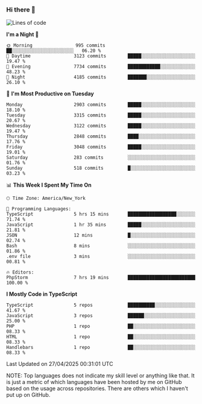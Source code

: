 ### Hi there 👋

<!--
**LynxJinxxy/LynxJinxxy** is a ✨ _special_ ✨ repository because its `README.md` (this file) appears on your GitHub profile.

Here are some ideas to get you started:

- 🔭 I’m currently working on ...
- 🌱 I’m currently learning ...
- 👯 I’m looking to collaborate on ...
- 🤔 I’m looking for help with ...
- 💬 Ask me about ...
- 📫 How to reach me: ...
- 😄 Pronouns: ...
- ⚡ Fun fact: ...
-->

<!--START_SECTION:waka-->
![Lines of code](https://img.shields.io/badge/From%20Hello%20World%20I%27ve%20Written-24.7%20million%20lines%20of%20code-blue)

**I'm a Night 🦉** 

```text
🌞 Morning                995 commits         ██░░░░░░░░░░░░░░░░░░░░░░░   06.20 % 
🌆 Daytime                3123 commits        █████░░░░░░░░░░░░░░░░░░░░   19.47 % 
🌃 Evening                7734 commits        ████████████░░░░░░░░░░░░░   48.23 % 
🌙 Night                  4185 commits        ███████░░░░░░░░░░░░░░░░░░   26.10 % 
```
📅 **I'm Most Productive on Tuesday** 

```text
Monday                   2903 commits        █████░░░░░░░░░░░░░░░░░░░░   18.10 % 
Tuesday                  3315 commits        █████░░░░░░░░░░░░░░░░░░░░   20.67 % 
Wednesday                3122 commits        █████░░░░░░░░░░░░░░░░░░░░   19.47 % 
Thursday                 2848 commits        ████░░░░░░░░░░░░░░░░░░░░░   17.76 % 
Friday                   3048 commits        █████░░░░░░░░░░░░░░░░░░░░   19.01 % 
Saturday                 283 commits         ░░░░░░░░░░░░░░░░░░░░░░░░░   01.76 % 
Sunday                   518 commits         █░░░░░░░░░░░░░░░░░░░░░░░░   03.23 % 
```


📊 **This Week I Spent My Time On** 

```text
🕑︎ Time Zone: America/New_York

💬 Programming Languages: 
TypeScript               5 hrs 15 mins       ██████████████████░░░░░░░   71.74 % 
JavaScript               1 hr 35 mins        █████░░░░░░░░░░░░░░░░░░░░   21.81 % 
JSON                     12 mins             █░░░░░░░░░░░░░░░░░░░░░░░░   02.74 % 
Bash                     8 mins              ░░░░░░░░░░░░░░░░░░░░░░░░░   01.86 % 
.env file                3 mins              ░░░░░░░░░░░░░░░░░░░░░░░░░   00.81 % 

🔥 Editors: 
PhpStorm                 7 hrs 19 mins       █████████████████████████   100.00 % 
```

**I Mostly Code in TypeScript** 

```text
TypeScript               5 repos             ██████████░░░░░░░░░░░░░░░   41.67 % 
JavaScript               3 repos             ██████░░░░░░░░░░░░░░░░░░░   25.00 % 
PHP                      1 repo              ██░░░░░░░░░░░░░░░░░░░░░░░   08.33 % 
HTML                     1 repo              ██░░░░░░░░░░░░░░░░░░░░░░░   08.33 % 
Handlebars               1 repo              ██░░░░░░░░░░░░░░░░░░░░░░░   08.33 % 
```




 Last Updated on 27/04/2025 00:31:01 UTC
<!--END_SECTION:waka-->
NOTE: Top languages does not indicate my skill level or anything like that. It is just a metric of which languages have been hosted by me on GitHub based on the usage across repositories. There are others which I haven't put up on GitHub.
